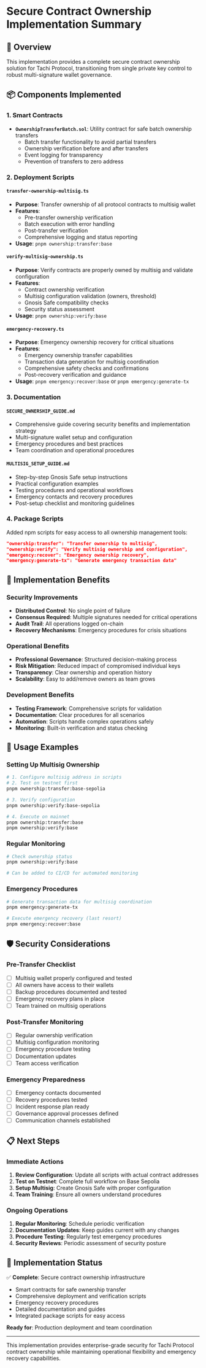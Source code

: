 # Secure Contract Ownership Implementation Summary

## 🎯 Overview

This implementation provides a complete secure contract ownership solution for Tachi Protocol, transitioning from single private key control to robust multi-signature wallet governance.

## 📦 Components Implemented

### 1. Smart Contracts
- **`OwnershipTransferBatch.sol`**: Utility contract for safe batch ownership transfers
  - Batch transfer functionality to avoid partial transfers
  - Ownership verification before and after transfers
  - Event logging for transparency
  - Prevention of transfers to zero address

### 2. Deployment Scripts

#### `transfer-ownership-multisig.ts`
- **Purpose**: Transfer ownership of all protocol contracts to multisig wallet
- **Features**: 
  - Pre-transfer ownership verification
  - Batch execution with error handling
  - Post-transfer verification
  - Comprehensive logging and status reporting
- **Usage**: `pnpm ownership:transfer:base`

#### `verify-multisig-ownership.ts`
- **Purpose**: Verify contracts are properly owned by multisig and validate configuration
- **Features**:
  - Contract ownership verification
  - Multisig configuration validation (owners, threshold)
  - Gnosis Safe compatibility checks
  - Security status assessment
- **Usage**: `pnpm ownership:verify:base`

#### `emergency-recovery.ts`
- **Purpose**: Emergency ownership recovery for critical situations
- **Features**:
  - Emergency ownership transfer capabilities
  - Transaction data generation for multisig coordination
  - Comprehensive safety checks and confirmations
  - Post-recovery verification and guidance
- **Usage**: `pnpm emergency:recover:base` or `pnpm emergency:generate-tx`

### 3. Documentation

#### `SECURE_OWNERSHIP_GUIDE.md`
- Comprehensive guide covering security benefits and implementation strategy
- Multi-signature wallet setup and configuration
- Emergency procedures and best practices
- Team coordination and operational procedures

#### `MULTISIG_SETUP_GUIDE.md`
- Step-by-step Gnosis Safe setup instructions
- Practical configuration examples
- Testing procedures and operational workflows
- Emergency contacts and recovery procedures
- Post-setup checklist and monitoring guidelines

### 4. Package Scripts
Added npm scripts for easy access to all ownership management tools:
```json
"ownership:transfer": "Transfer ownership to multisig",
"ownership:verify": "Verify multisig ownership and configuration", 
"emergency:recover": "Emergency ownership recovery",
"emergency:generate-tx": "Generate emergency transaction data"
```

## 🚀 Implementation Benefits

### Security Improvements
- **Distributed Control**: No single point of failure
- **Consensus Required**: Multiple signatures needed for critical operations
- **Audit Trail**: All operations logged on-chain
- **Recovery Mechanisms**: Emergency procedures for crisis situations

### Operational Benefits
- **Professional Governance**: Structured decision-making process
- **Risk Mitigation**: Reduced impact of compromised individual keys
- **Transparency**: Clear ownership and operation history
- **Scalability**: Easy to add/remove owners as team grows

### Development Benefits
- **Testing Framework**: Comprehensive scripts for validation
- **Documentation**: Clear procedures for all scenarios
- **Automation**: Scripts handle complex operations safely
- **Monitoring**: Built-in verification and status checking

## 🔧 Usage Examples

### Setting Up Multisig Ownership
```bash
# 1. Configure multisig address in scripts
# 2. Test on testnet first
pnpm ownership:transfer:base-sepolia

# 3. Verify configuration
pnpm ownership:verify:base-sepolia

# 4. Execute on mainnet
pnpm ownership:transfer:base
pnpm ownership:verify:base
```

### Regular Monitoring
```bash
# Check ownership status
pnpm ownership:verify:base

# Can be added to CI/CD for automated monitoring
```

### Emergency Procedures
```bash
# Generate transaction data for multisig coordination
pnpm emergency:generate-tx

# Execute emergency recovery (last resort)
pnpm emergency:recover:base
```

## 🛡️ Security Considerations

### Pre-Transfer Checklist
- [ ] Multisig wallet properly configured and tested
- [ ] All owners have access to their wallets
- [ ] Backup procedures documented and tested
- [ ] Emergency recovery plans in place
- [ ] Team trained on multisig operations

### Post-Transfer Monitoring
- [ ] Regular ownership verification
- [ ] Multisig configuration monitoring
- [ ] Emergency procedure testing
- [ ] Documentation updates
- [ ] Team access verification

### Emergency Preparedness
- [ ] Emergency contacts documented
- [ ] Recovery procedures tested
- [ ] Incident response plan ready
- [ ] Governance approval processes defined
- [ ] Communication channels established

## 📋 Next Steps

### Immediate Actions
1. **Review Configuration**: Update all scripts with actual contract addresses
2. **Test on Testnet**: Complete full workflow on Base Sepolia
3. **Setup Multisig**: Create Gnosis Safe with proper configuration
4. **Team Training**: Ensure all owners understand procedures

### Ongoing Operations
1. **Regular Monitoring**: Schedule periodic verification
2. **Documentation Updates**: Keep guides current with any changes
3. **Procedure Testing**: Regularly test emergency procedures
4. **Security Reviews**: Periodic assessment of security posture

## 🎉 Implementation Status

✅ **Complete**: Secure contract ownership infrastructure
- Smart contracts for safe ownership transfer
- Comprehensive deployment and verification scripts
- Emergency recovery procedures
- Detailed documentation and guides
- Integrated package scripts for easy access

**Ready for**: Production deployment and team coordination

---

This implementation provides enterprise-grade security for Tachi Protocol contract ownership while maintaining operational flexibility and emergency recovery capabilities.
